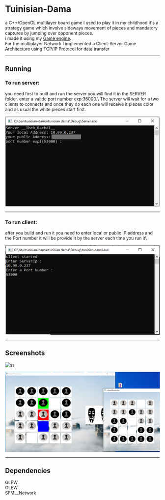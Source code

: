 # Tuinisian-Dama

a C++/OpenGL multilayer board game I used to play it in my childhood it's a strategy game which involve sideways movement of pieces and mandatory captures by jumping over opponent pieces.\
i made it using my [Game engine](https://github.com/ihebrachdi/Game-Engine).\
For the multiplayer Network I implemented a Client-Server Game Architecture using TCP/IP Protocol for data transfer 

---

## Running

### To run server:
you need first to built and run the server you will find it in the SERVER folder.
enter a valide port number exp:36000.\ 
The server will wait for a two clients to connects and once they do each one will receive it pieces color and as usual the white pieces start first.

![server](screenshot/server.PNG)

---

### To run client:
after you build and run it you need to enter local or public IP address and the Port number it will be provide it by the server each time you run it\

![client](screenshot/client_connect.PNG)

 
---

## Screenshots

![ss](screenshot/tunisian_dama.PNG)



![ss Attack](screenshot/tunisian_dama_capture.PNG)

---

## Dependencies

GLFW\
GLEW\
SFML_Network
